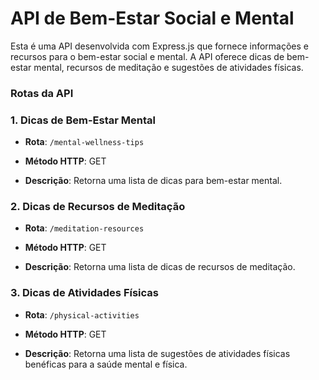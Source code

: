 # API de Bem-Estar Social e Mental

Esta é uma API desenvolvida com Express.js que fornece informações e recursos para o bem-estar social e mental. A API oferece dicas de bem-estar mental, recursos de meditação e sugestões de atividades físicas.

### Rotas da API

### 1. Dicas de Bem-Estar Mental

- **Rota**: `/mental-wellness-tips`

- **Método HTTP**: GET

- **Descrição**: Retorna uma lista de dicas para bem-estar mental.

### 2. Dicas de Recursos de Meditação

- **Rota**: `/meditation-resources`

- **Método HTTP**: GET

- **Descrição**: Retorna uma lista de dicas de recursos de meditação.


### 3. Dicas de Atividades Físicas

- **Rota**: `/physical-activities`

- **Método HTTP**: GET

- **Descrição**: Retorna uma lista de sugestões de atividades físicas benéficas para a saúde mental e física.

